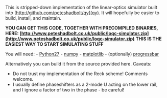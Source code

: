 This is stripped-down implementation of the linear-optics simulator built into [http://github.com/peteshadbolt/qy](qy). It will hopefully be easier to build, install, and maintain.

**YOU CAN GET THIS CODE, TOGETHER WITH PRECOMPILED BINARIES, HERE:
[http://www.peteshadbolt.co.uk/public/loqc-simulator.zip](http://www.peteshadbolt.co.uk/public/loqc-simulator.zip)**
**THIS IS THE EASIEST WAY TO START SIMULATING STUFF**

You will need:
    - [Python27](https://www.python.org/download/releases/2.7/)
    - [numpy](http://www.lfd.uci.edu/~gohlke/pythonlibs/#numpy)
    - [matplotlib](http://www.lfd.uci.edu/~gohlke/pythonlibs/#matplotlib)
    - (optionally) [progressbar](https://pypi.python.org/pypi/progressbar/2.2)

Alternatively you can build it from the source provided here.
Caveats:
   - Do not trust my implementation of the Reck scheme! Comments welcome.
   - I usually define phaseshifters as a 2-mode U acting on the lower rail, and I ignore a factor of two in the phase - be careful!
